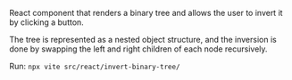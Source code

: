 React component that renders a binary tree and allows the user to invert it by clicking a button.

The tree is represented as a nested object structure, and the inversion is done by swapping the left and right children of each node recursively.


Run: `npx vite src/react/invert-binary-tree/`


